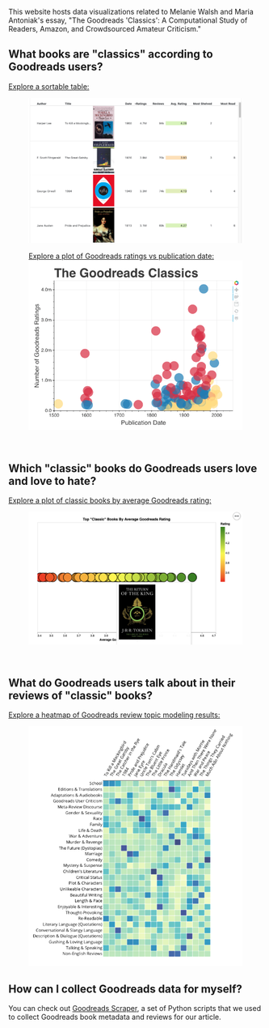 This website hosts data visualizations related to Melanie Walsh and Maria Antoniak's essay, "The Goodreads 'Classics': A Computational Study of Readers, Amazon, and Crowdsourced Amateur Criticism."

## **What books are "classics" according to Goodreads users?**
<a href="Goodreads-Classics-Table.html"> Explore a sortable table: </a> 
<figure>
<a href= "Goodreads-Classics-Table.html"><img src="assets/images/updated-table.png" alt="" width="500"></a>
</figure>

<figure>

<a href="Goodreads-Classics-Category.html"> Explore a plot of Goodreads ratings vs publication date: </a>
<a href= "Goodreads-Classics-Category.html"><img src="assets/images/ratingsvspub.png" alt=""  width="500"></a>
</figure>

<br>

## **Which "classic" books do Goodreads users love and love to hate?**
<a href="Goodreads-Classics-Ratings.html"> Explore a plot of classic books by average Goodreads rating:</a>
<figure>
<a href= "Goodreads-Classics-Ratings.html"><img src="assets/images/Observable-ratings.png" alt="" width="500"></a>
</figure>

<br>

## **What do Goodreads users talk about in their reviews of "classic" books?**

<a href="Goodreads-Classics-Topics.html"> Explore a heatmap of Goodreads review topic modeling results: </a>
<figure>
<a href= "Goodreads-Classics-Topics.html"><img src="assets/images/heatmap.png" alt="" width="500"></a>
</figure>

## **How can I collect Goodreads data for myself?**
  
You can check out [Goodreads Scraper](https://github.com/maria-antoniak/goodreads-scraper), a set of Python scripts that we used to collect Goodreads book metadata and reviews for our article.


  


